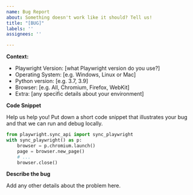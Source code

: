 ```yaml
---
name: Bug Report
about: Something doesn't work like it should? Tell us!
title: "[BUG]"
labels: ''
assignees: ''

---
```


**Context:**
- Playwright Version: [what Playwright version do you use?]
- Operating System: [e.g. Windows, Linux or Mac]
- Python version: [e.g. 3.7, 3.9]
- Browser: [e.g. All, Chromium, Firefox, WebKit]
- Extra: [any specific details about your environment]

**Code Snippet**

Help us help you! Put down a short code snippet that illustrates your bug and
that we can run and debug locally.

```python
from playwright.sync_api import sync_playwright
with sync_playwright() as p:
    browser = p.chromium.launch()
    page = browser.new_page()
    # ...
    browser.close()
```

**Describe the bug**

Add any other details about the problem here.
